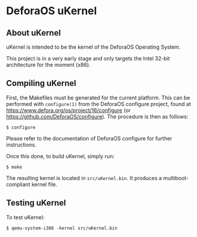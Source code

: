 DeforaOS uKernel
================

About uKernel
-------------

uKernel is intended to be the kernel of the DeforaOS Operating System.

This project is in a very early stage and only targets the Intel 32-bit
architecture for the moment (x86).


Compiling uKernel
-----------------

First, the Makefiles must be generated for the current platform. This can be
performed with `configure(1)` from the DeforaOS configure project, found at
<https://www.defora.org/os/project/16/configure> (or
<https://github.com/DeforaOS/configure>). The procedure is then as follows:
```
$ configure
```

Please refer to the documentation of DeforaOS configure for further
instructions.

Once this done, to build uKernel, simply run:
```
$ make
```

The resulting kernel is located in `src/uKernel.bin`. It produces a
multiboot-compliant kernel file.


Testing uKernel
---------------

To test uKernel:
```
$ qemu-system-i386 -kernel src/uKernel.bin
```
